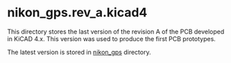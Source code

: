 # nikon_gps.rev_a.kicad4

This directory stores the last version of the revision A of the PCB developed in KiCAD 4.x. This version was used to produce the first PCB prototypes.

The latest version is stored in [nikon_gps](../../../../pcb/nikon_gps) directory.
